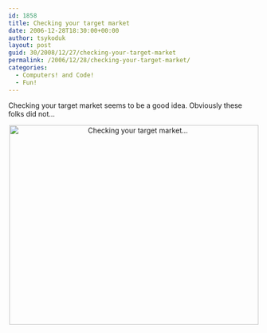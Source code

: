 ```yaml
---
id: 1858
title: Checking your target market
date: 2006-12-28T18:30:00+00:00
author: tsykoduk
layout: post
guid: 30/2008/12/27/checking-your-target-market
permalink: /2006/12/28/checking-your-target-market/
categories:
  - Computers! and Code!
  - Fun!
---
```

<p>Checking your target market seems to be a good idea. Obviously these folks did not...</p>


<center><a href="http://www.flickr.com/photos/tsykoduk/336420281/" title="Photo Sharing"><img src="http://farm1.static.flickr.com/157/336420281_602bd48d5c.jpg" width="500" height="400" alt="Checking your target market..." /></a></center>